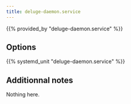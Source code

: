 ```yaml
---
title: deluge-daemon.service
---
```


{{% provided_by "deluge-daemon.service" %}}

## Options

{{% systemd_unit "deluge-daemon.service" %}}

## Additionnal notes

Nothing here.